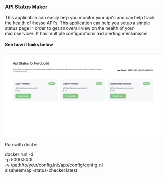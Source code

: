 ### API Status Maker

This application can easily help you monitor your api's and can help track the health of thesse API's.
This application can help you setup a simple status page in order to get an overall view on the health of your microservices.
It has multiple configurations and alerting mechanisms

#### See how it looks below

![Alt text](./screenshots/home.png?raw=true)

Run with docker

docker run -d \
  -p 5000:5000 \
  -v /path/to/your/config.ini:/app/config/config.ini \
  alsaheem/api-status-checker:latest